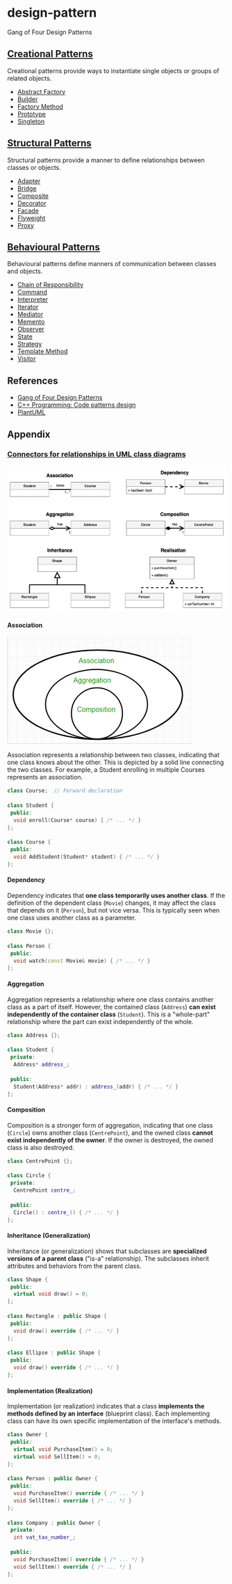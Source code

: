 # design-pattern

Gang of Four Design Patterns

## [Creational Patterns](./creational/)

Creational patterns provide ways to instantiate single objects or groups of related objects.

* [Abstract Factory](./)
* [Builder](./)
* [Factory Method](./)
* [Prototype](./)
* [Singleton](./)

## [Structural Patterns](./structural/)

Structural patterns provide a manner to define relationships between classes or objects.

* [Adapter](./)
* [Bridge](./)
* [Composite](./)
* [Decorator](./)
* [Facade](./)
* [Flyweight](./)
* [Proxy](./)

## [Behavioural Patterns](./behavioural/)

Behavioural patterns define manners of communication between classes and objects.

* [Chain of Responsibility](./)
* [Command](./)
* [Interpreter](./)
* [Iterator](./)
* [Mediator](./)
* [Memento](./)
* [Observer](./)
* [State](./)
* [Strategy](./)
* [Template Method](./)
* [Visitor](./)

## References

* [Gang of Four Design Patterns](http://www.blackwasp.co.uk/gofpatterns.aspx)
* [C++ Programming: Code patterns design](https://en.wikibooks.org/wiki/C%2B%2B_Programming/Code/Design_Patterns)
* [PlantUML](https://plantuml.com/)

## Appendix

### [Connectors for relationships in UML class diagrams](https://www.drawio.com/blog/uml-class-diagrams)

![ArrowsInUmlClassDiagrams](./resources/arrows_in_uml_class_diagrams.png)

#### Association

![Association](./resources/association.png)

Association represents a relationship between two classes, indicating that one class knows about the other. This is depicted by a solid line connecting the two classes. For example, a Student enrolling in multiple Courses represents an association.

```cpp
class Course;  // Forward declaration

class Student {
 public:
  void enroll(Course* course) { /* ... */ }
};

class Course {
 public:
  void AddStudent(Student* student) { /* ... */ }
};
```

#### Dependency

Dependency indicates that **one class temporarily uses another class**. If the definition of the dependent class (`Movie`) changes, it may affect the class that depends on it (`Person`), but not vice versa. This is typically seen when one class uses another class as a parameter.

```cpp
class Movie {};

class Person {
 public:
  void watch(const Movie& movie) { /* ... */ }
};
```

#### Aggregation

Aggregation represents a relationship where one class contains another class as a part of itself. However, the contained class (`Address`) **can exist independently of the container class** (`Student`). This is a "whole-part" relationship where the part can exist independently of the whole.

```cpp
class Address {};

class Student {
 private:
  Address* address_;

 public:
  Student(Address* addr) : address_(addr) { /* ... */ }
};
```

#### Composition

Composition is a stronger form of aggregation, indicating that one class (`Circle`) owns another class (`CentrePoint`), and the owned class **cannot exist independently of the owner**. If the owner is destroyed, the owned class is also destroyed.

```cpp
class CentrePoint {};

class Circle {
 private:
  CentrePoint centre_;

 public:
  Circle() : centre_() { /* ... */ }
};
```

#### Inheritance (Generalization)

Inheritance (or generalization) shows that subclasses are **specialized versions of a parent class** ("is-a" relationship). The subclasses inherit attributes and behaviors from the parent class.

```cpp
class Shape {
 public:
  virtual void draw() = 0;
};

class Rectangle : public Shape {
 public:
  void draw() override { /* ... */ }
};

class Ellipse : public Shape {
 public:
  void draw() override { /* ... */ }
};
```

#### Implementation (Realization)

Implementation (or realization) indicates that a class **implements the methods defined by an interface** (blueprint class). Each implementing class can have its own specific implementation of the interface's methods.

```cpp
class Owner {
 public:
  virtual void PurchaseItem() = 0;
  virtual void SellItem() = 0;
};

class Person : public Owner {
 public:
  void PurchaseItem() override { /* ... */ }
  void SellItem() override { /* ... */ }
};

class Company : public Owner {
 private:
  int vat_tax_number_;

 public:
  void PurchaseItem() override { /* ... */ }
  void SellItem() override { /* ... */ }
};
```
